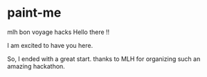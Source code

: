 # paint-me

mlh bon voyage hacks
Hello there !!

I am excited to have you here.

So, I ended with a great start. thanks to MLH for organizing such an amazing hackathon.
